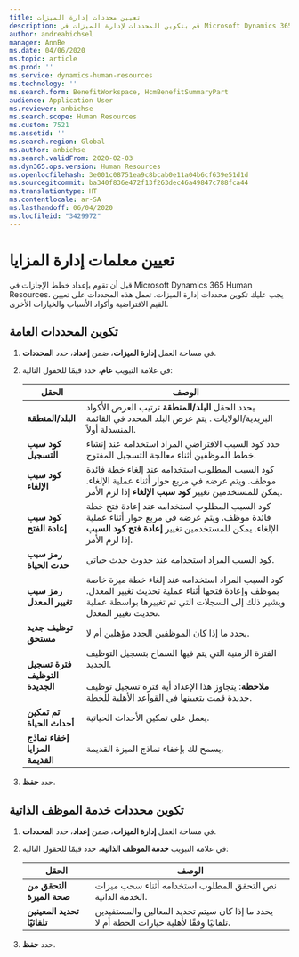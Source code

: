 ```yaml
---
title: تعيين محددات إدارة الميزات
description: قم بتكوين المحددات لإدارة الميزات في Microsoft Dynamics 365 Human Resources.
author: andreabichsel
manager: AnnBe
ms.date: 04/06/2020
ms.topic: article
ms.prod: ''
ms.service: dynamics-human-resources
ms.technology: ''
ms.search.form: BenefitWorkspace, HcmBenefitSummaryPart
audience: Application User
ms.reviewer: anbichse
ms.search.scope: Human Resources
ms.custom: 7521
ms.assetid: ''
ms.search.region: Global
ms.author: anbichse
ms.search.validFrom: 2020-02-03
ms.dyn365.ops.version: Human Resources
ms.openlocfilehash: 3e001c08751ea9c8bcab0e11a04b6cf639e51d1d
ms.sourcegitcommit: ba340f836e472f13f263dec46a49847c788fca44
ms.translationtype: HT
ms.contentlocale: ar-SA
ms.lasthandoff: 06/04/2020
ms.locfileid: "3429972"
---
```

# <a name="set-benefits-management-parameters"></a>تعيين معلمات إدارة المزايا

قبل أن تقوم بإعداد خطط الإجازات في Microsoft Dynamics 365 Human Resources، يجب عليك تكوين محددات إدارة الميزات. تعمل هذه المحددات على تعيين القيم الافتراضية وأكواد الأسباب والخيارات الأخرى.

## <a name="configure-general-parameters"></a>تكوين المحددات العامة

1. في مساحة العمل **إدارة الميزات**، ضمن **إعداد**، حدد **المحددات**.

2. في علامة التبويب **عام**، حدد قيمًا للحقول التالية:

   | الحقل | ‏‏الوصف |
   | --- | --- |
   | **البلد/المنطقة** | يحدد الحقل **البلد/المنطقة** ترتيب العرض الأكواد البريدية/الولايات . يتم عرض البلد المحدد في القائمة المنسدلة أولاً. |
   | **كود سبب التسجيل** | حدد كود السبب الافتراضي المراد استخدامه عند إنشاء خطط الموظفين أثناء معالجة التسجيل المفتوح. |
   | **كود سبب الإلغاء** | كود السبب المطلوب استخدامه عند إلغاء خطة فائدة موظف. ويتم عرضه في مربع حوار أثناء عملية الإلغاء. يمكن للمستخدمين تغيير **كود سبب الإلغاء** إذا لزم الأمر. |
   | **كود سبب إعادة الفتح** | كود السبب المطلوب استخدامه عند إعادة فتح خطة فائدة موظف. ويتم عرضه في مربع حوار أثناء عملية الإلغاء. يمكن للمستخدمين تغيير **إعادة فتح كود السبب** إذا لزم الأمر. | 
   | **رمز سبب حدث الحياة** | كود السبب المراد استخدامه عند حدوث حدث حياتي. |
   | **رمز سبب تغيير المعدل** | كود السبب المراد استخدامه عند إلغاء خطة ميزة خاصة بموظف وإعادة فتحها أثناء عملية تحديث تغيير المعدل. ويشير ذلك إلى السجلات التي تم تغييرها بواسطة عملية تحديث تغيير المعدل. |
   | **توظيف جديد مستحق** | يحدد ما إذا كان الموظفين الجدد مؤهلين أم لا. |
   | **فترة تسجيل التوظيف الجديدة** | الفترة الزمنية التي يتم فيها السماح بتسجيل التوظيف الجديد.</br></br>**ملاحظة**: يتجاوز هذا الإعداد أية فترة تسجيل توظيف جديدة قمت بتعيينها في القواعد الأهلية للخطة. | 
   | **تم تمكين أحداث الحياة** | يعمل على تمكين الأحداث الحياتية. |
   | **إخفاء نماذج المزايا القديمة** | يسمح لك بإخفاء نماذج الميزة القديمة. |

3. حدد **حفظ**.

## <a name="configure-employee-self-service-parameters"></a>تكوين محددات خدمة الموظف الذاتية

1. في مساحة العمل **إدارة الميزات**، ضمن **إعداد**، حدد **المحددات**.

2. في علامة التبويب **خدمة الموظف الذاتية**، حدد قيمًا للحقول التالية:

   | الحقل | ‏‏الوصف |
   | --- | --- |
   | **التحقق من صحة الميزة** | نص التحقق المطلوب استخدامه أثناء سحب ميزات الخدمة الذاتية. |
   | **تحديد المعينين تلقائيًا** | يحدد ما إذا كان سيتم تحديد المعالين والمستفيدين تلقائيًا وفقًا لأهلية خيارات الخطة أم لا. |

3. حدد **حفظ**.

